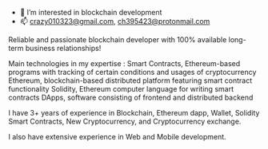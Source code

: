 - 👀 I’m interested in blockchain development
- 📫 crazy010323@gmail.com, ch395423@protonmail.com

Reliable and passionate blockchain developer with 100% available long-term business relationships!

Main technologies in my expertise : 
Smart Contracts, Ethereum-based programs with tracking of certain conditions and usages of cryptocurrency
Ethereum, blockchain-based distributed platform featuring smart contract functionality
Solidity, Ethereum computer language for writing smart contracts
DApps, software consisting of frontend and distributed backend

I have 3+ years of experience in Blockchain, Ethereum dapp, Wallet, Solidity Smart Contracts, New Cryptocurrency, and Cryptocurrency exchange.

I also have extensive experience in Web and Mobile development.
